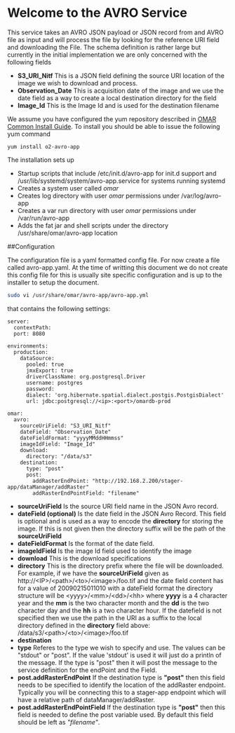 # Welcome to the AVRO Service

This service takes an AVRO JSON payload or JSON record from and AVRO file as input and will process the file by looking for the reference URI field and downloading the File.  The schema definition is rather large but currently in the initial implementation we are only concerned with the following fields

* **S3\_URI\_Nitf** This is a JSON field defining the source URI location of the image we wish to download and process.
* **Observation_Date** This is acquisition date of the image and we use the date field as a way to create a local destination directory for the field
* **Image_Id** This is the Image Id and is used for the destination filename


We assume you have configured the yum repository described in [OMAR Common Install Guide](common.md).  To install you should be able to issue the following yum command

```yum
yum install o2-avro-app
```

The installation sets up

* Startup scripts that include /etc/init.d/avro-app for init.d support and /usr/lib/systemd/system/avro-app.service for systems running systemd
* Creates a system user called *omar*
* Creates log directory with user *omar* permissions under /var/log/avro-app
* Creates a var run directory with user *omar* permissions under /var/run/avro-app
* Adds the fat jar and shell scripts under the directory /usr/share/omar/avro-app location

##Configuration

The configuration file is a yaml formatted config file.   For now create a file called avro-app.yaml.  At the time of writting this document we do not create this config file for this is usually site specific configuration and is up to the installer to setup the document.

```bash
sudo vi /usr/share/omar/avro-app/avro-app.yml
```

that contains the following settings:


```
server:
  contextPath:
  port: 8080

environments:
  production:
    dataSource:
      pooled: true
      jmxExport: true
      driverClassName: org.postgresql.Driver
      username: postgres
      password:
      dialect: 'org.hibernate.spatial.dialect.postgis.PostgisDialect'
      url: jdbc:postgresql://<ip>:<port>/omardb-prod
      
omar:
  avro:
    sourceUriField: "S3_URI_Nitf"
    dateField: "Observation_Date"
    dateFieldFormat: "yyyyMMddHHmmss"
    imageIdField: "Image_Id"
    download:
      directory: "/data/s3"
    destination:
      type: "post"
      post:
        addRasterEndPoint: "http://192.168.2.200/stager-app/dataManager/addRaster"
        addRasterEndPointField: "filename"
```

* **sourceUriField** Is the source URI field name in the JSON Avro record.
* **dateField (optional)** Is the date field in the JSON Avro Record.  This field is optional and is used as a way to encode the **directory** for storing the image.  If this is not given then the directory suffix will be the path of the **sourceUriField**
* **dateFieldFormat** Is the format of the date field.
* **imageIdField** Is the image Id field used to identify the image
* **download** This is the download specifications
 * **directory** This is the directory prefix where the file will be downloaded.  For example,   if we have the **sourceUriField** given as http://\<IP\>/\<path\>/\<to\>/\<image\>/foo.tif and the date field content has for a value of 20090215011010  with a dateField format the directory structure will be \<yyyy\>/\<mm\>/\<dd\>/\<hh\> where **yyyy** is a 4 character year and the **mm** is the two character month and the **dd** is the two character day and the **hh** is a two character hour.  If the datefield is not specified then we use the path in the URI as a suffix to the local directory defined in the **directory** field above: /data/s3/\<path\>/\<to\>/\<image\>/foo.tif 
* **destination**
 * **type** Referes to the type we wish to specify and use.  The values can be "stdout" or "post".  If the value 'stdout' is used it will just do a println of the message. If the type is "post" then it will post the message to the service definition for the endPoint and the Field.
 * **post.addRasterEndPoint** If the destination type is **"post"** then this field needs to be specified to identify the location of the addRaster endpoint.  Typically you will be connecting this to a stager-app endpoint which will have a relative path of dataManager/addRaster.
 * **post.addRasterEndPointField** If the destination type is **"post"** then this field is needed to define the post variable used.   By default this field should be left as *"filename"*.
